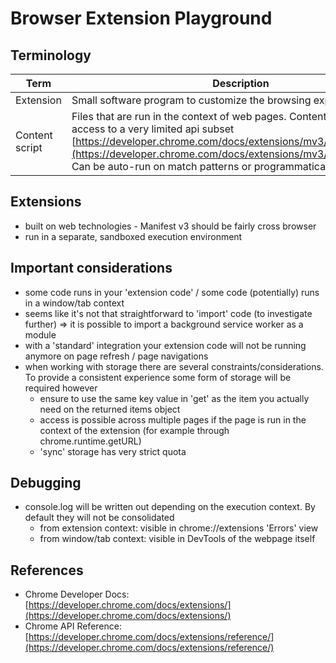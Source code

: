 # Browser Extension Playground

## Terminology

| Term | Description |
|---|---|
| Extension | Small software program to customize the browsing experience. |
| Content script | Files that are run in the context of web pages. Content scripts only have access to a very limited api subset [https://developer.chrome.com/docs/extensions/mv3/content_scripts/](https://developer.chrome.com/docs/extensions/mv3/content_scripts/). Can be auto-run on match patterns or programmatically injected. |

## Extensions

- built on web technologies - Manifest v3 should be fairly cross browser
- run in a separate, sandboxed execution environment

## Important considerations

- some code runs in your 'extension code' / some code (potentially) runs in a window/tab context
- seems like it's not that straightforward to 'import' code (to investigate further) => it is possible to import a background service worker as a module
- with a 'standard' integration your extension code will not be running anymore on page refresh / page navigations
- when working with storage there are several constraints/considerations. To provide a consistent experience some form of storage will be required however
    - ensure to use the same key value in 'get' as the item you actually need on the returned items object
    - access is possible across multiple pages if the page is run in the context of the extension (for example through chrome.runtime.getURL)
    - 'sync' storage has very strict quota

## Debugging

- console.log will be written out depending on the execution context. By default they will not be consolidated
    - from extension context: visible in chrome://extensions 'Errors' view
    - from window/tab context: visible in DevTools of the webpage itself

## References

- Chrome Developer Docs: [https://developer.chrome.com/docs/extensions/](https://developer.chrome.com/docs/extensions/)
- Chrome API Reference: [https://developer.chrome.com/docs/extensions/reference/](https://developer.chrome.com/docs/extensions/reference/)